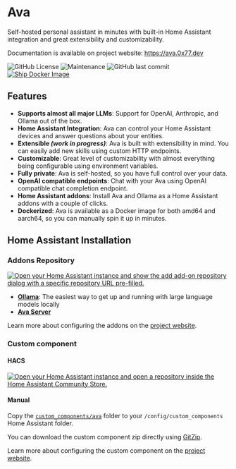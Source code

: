 # Ava
Self-hosted personal assistant in minutes with built-in Home Assistant integration and great extensibility and customizability.

Documentation is available on project website: https://ava.0x77.dev

![GitHub License](https://img.shields.io/github/license/0x77dev/ava)
![Maintenance](https://img.shields.io/maintenance/yes/2024)
![GitHub last commit](https://img.shields.io/github/last-commit/0x77dev/ava)
[![Ship Docker Image](https://github.com/0x77dev/ava/actions/workflows/docker-image.yaml/badge.svg)](https://github.com/0x77dev/ava/actions/workflows/docker-image.yaml)


## Features

- **Supports almost all major LLMs**: Support for OpenAI, Anthropic, and Ollama out of the box.
- **Home Assistant Integration**: Ava can control your Home Assistant devices and answer questions about your entities.
- **Extensible _(work in progress)_**: Ava is built with extensibility in mind. You can easily add new skills using custom HTTP endpoints.
- **Customizable**: Great level of customizability with almost everything being configurable using environment variables.
- **Fully private**: Ava is self-hosted, so you have full control over your data.
- **OpenAI compatible endpoints**: Chat with your Ava using OpenAI compatible chat completion endpoint.
- **Home Assistant addons**: Install Ava and Ollama as a Home Assistant addons with a couple of clicks.
- **Dockerized**: Ava is available as a Docker image for both amd64 and aarch64, so you can manually spin it up in minutes.

## Home Assistant Installation

### Addons Repository

[![Open your Home Assistant instance and show the add add-on repository dialog with a specific repository URL pre-filled.](https://my.home-assistant.io/badges/supervisor_add_addon_repository.svg)](https://my.home-assistant.io/redirect/supervisor_add_addon_repository/?repository_url=https://github.com/0x77dev/ava)

- [**Ollama**](./ollama): The easiest way to get up and running with large language models locally
- [**Ava Server**](./server)

Learn more about configuring the addons on the [project website](https://ava.0x77.dev).

### Custom component

#### HACS

[![Open your Home Assistant instance and open a repository inside the Home Assistant Community Store.](https://my.home-assistant.io/badges/hacs_repository.svg)](https://my.home-assistant.io/redirect/hacs_repository/?owner=0x77dev&repository=ava&category=integration)

#### Manual

Copy the [`custom_components/ava`](./custom_components/ava) folder to your `/config/custom_components` Home Assistant folder.

You can download the custom component zip directly using [GitZip](https://kinolien.github.io/gitzip/?download=https://github.com/0x77dev/ava/tree/main/custom_components/ava).

Learn more about configuring the custom component on the [project website](https://ava.0x77.dev).


